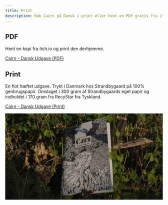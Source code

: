 ```yaml
---
title: Print
description: Køb Cairn på Dansk i print eller hent en PDF gratis fra itch.io
---
```


## PDF

Hent en kopi fra itch.io og print den derhjemme.

[Cairn - Dansk Udgave (PDF)](https://toxicdonkeybutts.itch.io/cairn)

## Print

En flot hæftet udgave. Trykt i Danmark hos Strandbygaard på 100% genbrugspapir.
Omslaget i 300 gram af Strandbygaards eget papir og indholdet i 170 gram fra
RecyStar fra Tyskland.

[Cairn - Dansk Udgave (Print)](https://buy.stripe.com/6oE2aZers2SIfRe145)

![Cairn på Dansk i dets naturlige element](/img/print_i_skoven.jpg)
